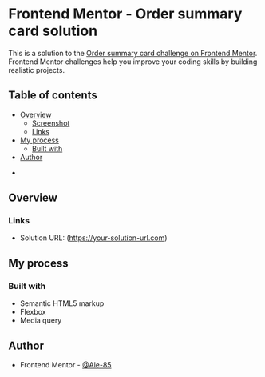 # Frontend Mentor - Order summary card solution

This is a solution to the [Order summary card challenge on Frontend Mentor](https://www.frontendmentor.io/challenges/order-summary-component-QlPmajDUj). Frontend Mentor challenges help you improve your coding skills by building realistic projects.

## Table of contents

- [Overview](#overview)
  - [Screenshot](#screenshot)
  - [Links](#links)
- [My process](#my-process)
  - [Built with](#built-with)
- [Author](#author)

*

## Overview

### Links

- Solution URL: (https://your-solution-url.com)

## My process

### Built with

- Semantic HTML5 markup
- Flexbox
- Media query

## Author

- Frontend Mentor - [@Ale-85](https://www.frontendmentor.io/profile/Ale-85)
